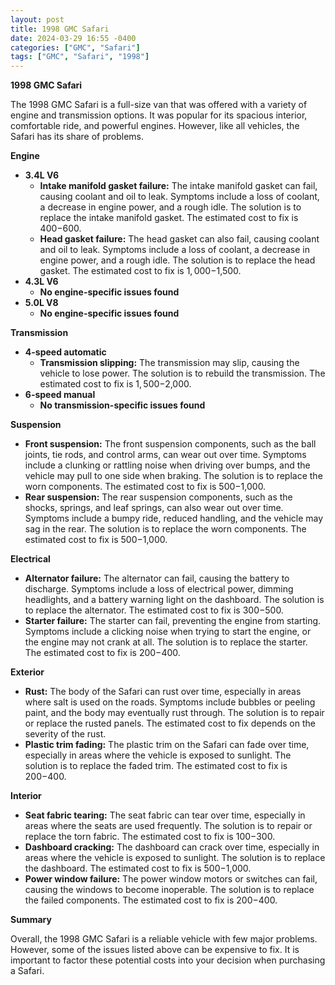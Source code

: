 ```yaml
---
layout: post
title: 1998 GMC Safari
date: 2024-03-29 16:55 -0400
categories: ["GMC", "Safari"]
tags: ["GMC", "Safari", "1998"]
---
```

**1998 GMC Safari**

The 1998 GMC Safari is a full-size van that was offered with a variety of engine and transmission options. It was popular for its spacious interior, comfortable ride, and powerful engines. However, like all vehicles, the Safari has its share of problems.

**Engine**

* **3.4L V6**
    * **Intake manifold gasket failure:** The intake manifold gasket can fail, causing coolant and oil to leak. Symptoms include a loss of coolant, a decrease in engine power, and a rough idle. The solution is to replace the intake manifold gasket. The estimated cost to fix is $400-$600.
    * **Head gasket failure:** The head gasket can also fail, causing coolant and oil to leak. Symptoms include a loss of coolant, a decrease in engine power, and a rough idle. The solution is to replace the head gasket. The estimated cost to fix is $1,000-$1,500.
* **4.3L V6**
    * **No engine-specific issues found**
* **5.0L V8**
    * **No engine-specific issues found**

**Transmission**

* **4-speed automatic**
    * **Transmission slipping:** The transmission may slip, causing the vehicle to lose power. The solution is to rebuild the transmission. The estimated cost to fix is $1,500-$2,000.
* **6-speed manual**
    * **No transmission-specific issues found**

**Suspension**

* **Front suspension:** The front suspension components, such as the ball joints, tie rods, and control arms, can wear out over time. Symptoms include a clunking or rattling noise when driving over bumps, and the vehicle may pull to one side when braking. The solution is to replace the worn components. The estimated cost to fix is $500-$1,000.
* **Rear suspension:** The rear suspension components, such as the shocks, springs, and leaf springs, can also wear out over time. Symptoms include a bumpy ride, reduced handling, and the vehicle may sag in the rear. The solution is to replace the worn components. The estimated cost to fix is $500-$1,000.

**Electrical**

* **Alternator failure:** The alternator can fail, causing the battery to discharge. Symptoms include a loss of electrical power, dimming headlights, and a battery warning light on the dashboard. The solution is to replace the alternator. The estimated cost to fix is $300-$500.
* **Starter failure:** The starter can fail, preventing the engine from starting. Symptoms include a clicking noise when trying to start the engine, or the engine may not crank at all. The solution is to replace the starter. The estimated cost to fix is $200-$400.

**Exterior**

* **Rust:** The body of the Safari can rust over time, especially in areas where salt is used on the roads. Symptoms include bubbles or peeling paint, and the body may eventually rust through. The solution is to repair or replace the rusted panels. The estimated cost to fix depends on the severity of the rust.
* **Plastic trim fading:** The plastic trim on the Safari can fade over time, especially in areas where the vehicle is exposed to sunlight. The solution is to replace the faded trim. The estimated cost to fix is $200-$400.

**Interior**

* **Seat fabric tearing:** The seat fabric can tear over time, especially in areas where the seats are used frequently. The solution is to repair or replace the torn fabric. The estimated cost to fix is $100-$300.
* **Dashboard cracking:** The dashboard can crack over time, especially in areas where the vehicle is exposed to sunlight. The solution is to replace the dashboard. The estimated cost to fix is $500-$1,000.
* **Power window failure:** The power window motors or switches can fail, causing the windows to become inoperable. The solution is to replace the failed components. The estimated cost to fix is $200-$400.

**Summary**

Overall, the 1998 GMC Safari is a reliable vehicle with few major problems. However, some of the issues listed above can be expensive to fix. It is important to factor these potential costs into your decision when purchasing a Safari.

